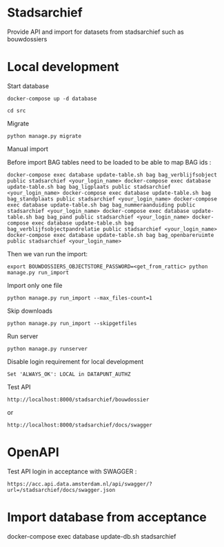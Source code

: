 # Stadsarchief

Provide API and import for datasets from stadsarchief such as bouwdossiers


# Local development

Start database

`docker-compose up -d database
`

`cd src `

Migrate

`python manage.py migrate
`

Manual import


Before import BAG tables need to be loaded to be able to map BAG ids :

`docker-compose exec database update-table.sh bag bag_verblijfsobject public stadsarchief <your_login_name>
docker-compose exec database update-table.sh bag bag_ligplaats public stadsarchief <your_login_name>
docker-compose exec database update-table.sh bag bag_standplaats public stadsarchief <your_login_name>
docker-compose exec database update-table.sh bag bag_nummeraanduiding public stadsarchief <your_login_name>
docker-compose exec database update-table.sh bag bag_pand public stadsarchief <your_login_name>
docker-compose exec database update-table.sh bag bag_verblijfsobjectpandrelatie public stadsarchief <your_login_name>
docker-compose exec database update-table.sh bag bag_openbareruimte public stadsarchief <your_login_name>
`

Then we van run the import:

`export BOUWDOSSIERS_OBJECTSTORE_PASSWORD=<get_from_rattic>
python manage.py run_import`

Import only one file

`python manage.py run_import --max_files-count=1`

Skip downloads

`python manage.py run_import --skipgetfiles`


Run server

`python manage.py runserver`


Disable login requirement for local development

`Set 'ALWAYS_OK': LOCAL in DATAPUNT_AUTHZ`

Test API

`http://localhost:8000/stadsarchief/bouwdossier`

or

`http://localhost:8000/stadsarchief/docs/swagger`



# OpenAPI

Test API login in acceptance with SWAGGER :
 
`https://acc.api.data.amsterdam.nl/api/swagger/?url=/stadsarchief/docs/swagger.json`


# Import database from acceptance


docker-compose exec database update-db.sh stadsarchief <your username>